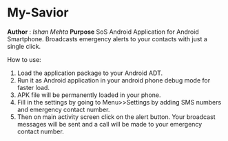 My-Savior
=========
**Author** : _Ishan Mehta_
**Purpose**
SoS Android Application for Android Smartphone. Broadcasts emergency alerts to your contacts with just a single click.

How to use:
1. Load the application package to your Android ADT.
2. Run it as Android application in your android phone debug mode for faster load.
3. APK file will be permanently loaded in your phone.
4. Fill in the settings by going to Menu>>Settings by adding SMS numbers and emergency contact number.
5. Then on main activity screen click on the alert button. Your broadcast messages will be sent and a call will be made to your emergency contact number.
